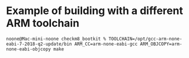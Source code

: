 # Example of building with a different ARM toolchain

```
noone@Mac-mini-noone checkm8_bootkit % TOOLCHAIN=/opt/gcc-arm-none-eabi-7-2018-q2-update/bin ARM_CC=arm-none-eabi-gcc ARM_OBJCOPY=arm-none-eabi-objcopy make
```
